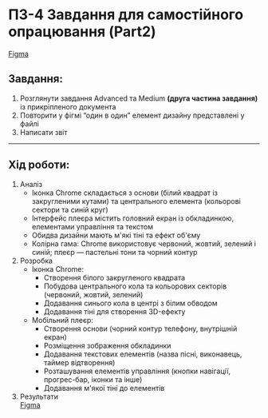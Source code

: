 # ПЗ-4 Завдання для самостійного опрацювання (Part2)

[Figma](https://www.figma.com/design/QofQqUcn2dA6ZM0Mw986QG/workshop6_medium?node-id=0-1&p=f&t=HzTWMfRtMjpwz4ff-0)

## Завдання:
1. Розглянути завдання Advanced та Medium **(друга частина завдання)** із прикріпленого документа
2. Повторити у фігмі “один в один” елемент дизайну представлені у файлі
3. Написати звіт

---

## Хід роботи:
1. Аналіз
    - Іконка Chrome складається з основи (білий квадрат із закругленими кутами) та центрального елемента (кольорові сектори та синій круг)
    - Інтерфейс плеєра містить головний екран із обкладинкою, елементами управління та текстом
    - Обидва дизайни мають м'які тіні та ефект об'єму
    - Колірна гама: Chrome використовує червоний, жовтий, зелений і синій; плеєр — пастельні тони та чорний контур
2. Розробка
    - Іконка Chrome:
        - Створення білого закругленого квадрата
        - Побудова центрального кола та кольорових секторів (червоний, жовтий, зелений)
        - Додавання синього кола в центрі з білим обводом
        - Додавання тіні для створення 3D-ефекту
    - Мобільний плеєр:
        - Створення основи (чорний контур телефону, внутрішній екран)
        - Розміщення зображення обкладинки
        - Додавання текстових елементів (назва пісні, виконавець, таймер відтворення)
        - Розташування елементів управління (кнопки навігації, прогрес-бар, іконки та інше)
        - Додавання м'якої тіні до елементів
3. Результати  
    [Figma](https://www.figma.com/design/QofQqUcn2dA6ZM0Mw986QG/workshop6_medium?node-id=0-1&p=f&t=HzTWMfRtMjpwz4ff-0)
